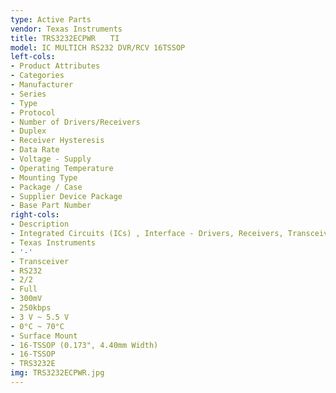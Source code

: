```yaml
---
type: Active Parts
vendor: Texas Instruments
title: TRS3232ECPWR　　TI
model: IC MULTICH RS232 DVR/RCV 16TSSOP
left-cols:
- Product Attributes
- Categories
- Manufacturer
- Series
- Type
- Protocol
- Number of Drivers/Receivers
- Duplex
- Receiver Hysteresis
- Data Rate
- Voltage - Supply
- Operating Temperature
- Mounting Type
- Package / Case
- Supplier Device Package
- Base Part Number
right-cols:
- Description
- Integrated Circuits (ICs) , Interface - Drivers, Receivers, Transceivers
- Texas Instruments
- '-'
- Transceiver
- RS232
- 2/2
- Full
- 300mV
- 250kbps
- 3 V ~ 5.5 V
- 0°C ~ 70°C
- Surface Mount
- 16-TSSOP (0.173", 4.40mm Width)
- 16-TSSOP
- TRS3232E
img: TRS3232ECPWR.jpg
---
```

